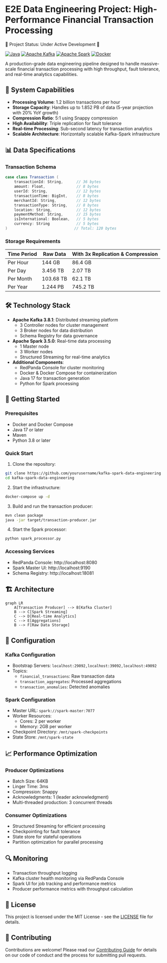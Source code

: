 # E2E Data Engineering Project: High-Performance Financial Transaction Processing

🚧 Project Status: Under Active Development 🚧

[![Java](https://img.shields.io/badge/Java-17-orange.svg)](https://openjdk.org/projects/jdk/17/)
[![Apache Kafka](https://img.shields.io/badge/Apache%20Kafka-3.8.1-blue.svg)](https://kafka.apache.org/)
[![Apache Spark](https://img.shields.io/badge/Apache%20Spark-3.5.0-orange.svg)](https://spark.apache.org/)
[![Docker](https://img.shields.io/badge/Docker-Latest-blue.svg)](https://www.docker.com/)

A production-grade data engineering pipeline designed to handle massive-scale financial transaction processing with high
throughput, fault tolerance, and real-time analytics capabilities.

## 🚀 System Capabilities

- **Processing Volume**: 1.2 billion transactions per hour
- **Storage Capacity**: Handles up to 1.852 PB of data (5-year projection with 20% YoY growth)
- **Compression Ratio**: 5:1 using Snappy compression
- **High Availability**: Triple replication for fault tolerance
- **Real-time Processing**: Sub-second latency for transaction analytics
- **Scalable Architecture**: Horizontally scalable Kafka-Spark infrastructure

## 📊 Data Specifications

### Transaction Schema

```scala
case class Transaction (
    transactionId: String,      // 36 bytes
    amount: Float,              // 8 bytes
    userId: String,             // 12 bytes
    transactionTime: BigInt,    // 8 bytes
    merchantId: String,         // 12 bytes
    transactionType: String,    // 8 bytes
    location: String,           // 12 bytes
    paymentMethod: String,      // 15 bytes
    isInternational: Boolean,   // 5 bytes
    currency: String            // 5 bytes
)                              // Total: 120 bytes
```

### Storage Requirements

| Time Period | Raw Data  | With 3x Replication & Compression |
|-------------|-----------|-----------------------------------|
| Per Hour    | 144 GB    | 86.4 GB                           |
| Per Day     | 3.456 TB  | 2.07 TB                           |
| Per Month   | 103.68 TB | 62.1 TB                           |
| Per Year    | 1.244 PB  | 745.2 TB                          |

## 🛠 Technology Stack

- **Apache Kafka 3.8.1**: Distributed streaming platform
    - 3 Controller nodes for cluster management
    - 3 Broker nodes for data distribution
    - Schema Registry for data governance
- **Apache Spark 3.5.0**: Real-time data processing
    - 1 Master node
    - 3 Worker nodes
    - Structured Streaming for real-time analytics
- **Additional Components**:
    - RedPanda Console for cluster monitoring
    - Docker & Docker Compose for containerization
    - Java 17 for transaction generation
    - Python for Spark processing

## 🚀 Getting Started

### Prerequisites

- Docker and Docker Compose
- Java 17 or later
- Maven
- Python 3.8 or later

### Quick Start

1. Clone the repository:

```bash
git clone https://github.com/yourusername/kafka-spark-data-engineering.git
cd kafka-spark-data-engineering
```

2. Start the infrastructure:

```bash
docker-compose up -d
```

3. Build and run the transaction producer:

```bash
mvn clean package
java -jar target/transaction-producer.jar
```

4. Start the Spark processor:

```bash
python spark_processor.py
```

### Accessing Services

- RedPanda Console: http://localhost:8080
- Spark Master UI: http://localhost:9190
- Schema Registry: http://localhost:18081

## 🏗 Architecture

```mermaid
graph LR
    A[Transaction Producer] --> B[Kafka Cluster]
    B --> C[Spark Streaming]
    C --> D[Real-time Analytics]
    C --> E[Aggregations]
    B --> F[Raw Data Storage]
```

## 🔧 Configuration

### Kafka Configuration

- Bootstrap Servers: `localhost:29092,localhost:39092,localhost:49092`
- Topics:
    - `financial_transactions`: Raw transaction data
    - `transaction_aggregates`: Processed aggregations
    - `transaction_anomalies`: Detected anomalies

### Spark Configuration

- Master URL: `spark://spark-master:7077`
- Worker Resources:
    - Cores: 2 per worker
    - Memory: 2GB per worker
- Checkpoint Directory: `/mnt/spark-checkpoints`
- State Store: `/mnt/spark-state`

## 📈 Performance Optimization

### Producer Optimizations

- Batch Size: 64KB
- Linger Time: 3ms
- Compression: Snappy
- Acknowledgments: 1 (leader acknowledgment)
- Multi-threaded production: 3 concurrent threads

### Consumer Optimizations

- Structured Streaming for efficient processing
- Checkpointing for fault tolerance
- State store for stateful operations
- Partition optimization for parallel processing

## 🔍 Monitoring

- Transaction throughput logging
- Kafka cluster health monitoring via RedPanda Console
- Spark UI for job tracking and performance metrics
- Producer performance metrics with throughput calculation

## 📄 License

This project is licensed under the MIT License - see the [LICENSE](LICENSE) file for details.

## 🤝 Contributing

Contributions are welcome! Please read our [Contributing Guide](CONTRIBUTING.md) for details on our code of conduct and
the process for submitting pull requests.
